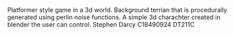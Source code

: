Platformer style game in a 3d world. Background terrian that is procedurally generated using perlin noise functions. A simple 3d charachter created in blender the user can control.
Stephen Darcy
C18490924
DT211C

